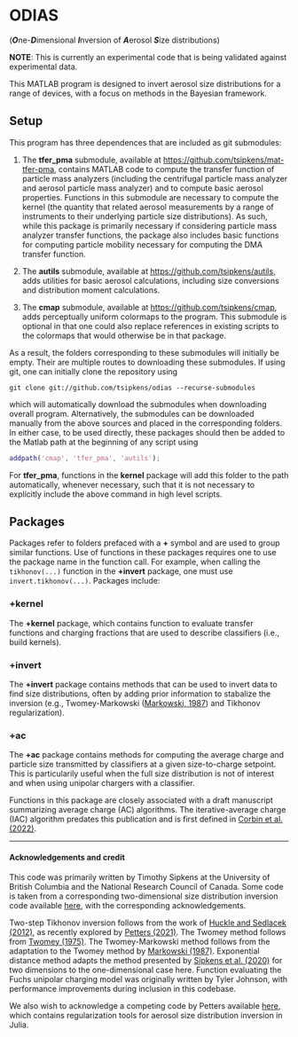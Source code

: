 # ODIAS
(***O***ne-***D***imensional ***I***nversion of ***A***erosol ***S***ize distributions)

**NOTE**: This is currently an experimental code that is being validated against experimental data. 

This MATLAB program is designed to invert aerosol size distributions for a range of devices, with a focus on methods in the Bayesian framework. 

## Setup

This program has three dependences that are included as git submodules: 

1. The **tfer_pma** submodule, available at https://github.com/tsipkens/mat-tfer-pma, contains MATLAB code to compute the transfer function of particle mass analyzers (including the centrifugal particle mass analyzer and aerosol particle mass analyzer) and to compute basic aerosol properties. Functions in this submodule are necessary to compute the kernel (the quantity that related aerosol measurements  by a range of instruments to their underlying particle size distributions). As such, while this package is primarily necessary if considering particle mass analyzer transfer functions, the package also includes basic functions for computing particle mobility necessary for computing the DMA transfer function. 

2. The **autils** submodule, available at https://github.com/tsipkens/autils, adds utilities for basic aerosol calculations, including size conversions and distribution moment calculations. 

3. The **cmap** submodule, available at https://github.com/tsipkens/cmap, adds perceptually uniform colormaps to the program. This submodule is optional in that one could also replace references in existing scripts to the colormaps that would otherwise be in that package. 

As a result, the folders corresponding to these submodules will initially be empty. Their are multiple routes to downloading these submodules. If using git, one can initially clone the repository using 

```shell
git clone git://github.com/tsipkens/odias --recurse-submodules
```

which will automatically download the submodules when downloading overall program. Alternatively, the submodules can be downloaded manually from the above sources and placed in the corresponding folders. In either case, to be used directly, these packages should then be added to the Matlab path at the beginning of any script using

```Matlab
addpath('cmap', 'tfer_pma', 'autils');
```

For **tfer_pma**, functions in the **kernel** package will add this folder to the path automatically, whenever necessary, such that it is not necessary to explicitly include the above command in high level scripts. 

## Packages

Packages refer to folders prefaced with a **+** symbol and are used to group similar functions. Use of functions in these packages requires one to use the package name in the function call. For example, when calling the `tikhonov(...)` function in the **+invert** package, one must use `invert.tikhonov(...)`. Packages include: 

### +kernel

The **+kernel** package, which contains function to evaluate transfer functions and charging fractions that are used to describe classifiers (i.e., build kernels). 

### +invert

The **+invert** package contains methods that can be used to invert data to find size distributions, often by adding prior information to stabalize the inversion (e.g., Twomey-Markowski ([Markowski, 1987][Markowski1987]) and Tikhonov regularization). 

### +ac

The **+ac** package contains methods for computing the average charge and particle size transmitted by classifiers at a given size-to-charge setpoint. This is particularily useful when the full size distribution is not of interest and when using unipolar chargers with a classifier. 

Functions in this package are closely associated with a draft manuscript summarizing average charge (AC) algorithms. The iterative-average charge (IAC) algorithm predates this publication and is first defined in [Corbin et al. (2022)][Corbin2022]. 

----

#### Acknowledgements and credit

This code was primarily written by Timothy Sipkens at the University of British Columbia and the National Research Council of Canada. Some code is taken from a corresponding two-dimensional size distribution inversion code available [here][mat2d], with the corresponding acknowledgements. 

Two-step Tikhonov inversion follows from the work of [Huckle and Sedlacek (2012)][Huckle2012], as recently explored by [Petters (2021)][Petters2021]. The Twomey method follows from [Twomey (1975)][Twomey1975]. The Twomey-Markowski method follows from the adaptation to the Twomey method by [Markowski (1987)][Markowski1987]. Exponential distance method adapts the method presented by [Sipkens et al. (2020)][Sipkens2020] for two dimensions to the one-dimensional case here. Function evaluating the Fuchs unipolar charging model was originally written by Tyler Johnson, with performance improvements during inclusion in this codebase. 

We also wish to acknowledge a competing code by Petters available [here][PettersCode], which contains regularization tools for aerosol size distribution inversion in Julia. 



[Huckle2012]: https://onlinelibrary.wiley.com/doi/abs/10.1002/pamm.201210310
[PettersCode]: https://github.com/mdpetters/RegularizationTools.jl
[Twomey1975]: https://www.sciencedirect.com/science/article/pii/0021999175900285
[Markowski1987]: https://www.tandfonline.com/doi/abs/10.1080/02786828708959153
[Sipkens2020]: https://doi.org/10.1016/j.jaerosci.2020.105565
[Petters2021]: https://amt.copernicus.org/preprints/amt-2021-51/
[Corbin2022]: https://doi.org/10.1016/j.carbon.2022.02.037
[mat2d]: https://github.com/tsipkens/mat-2d-aerosol-inversion
